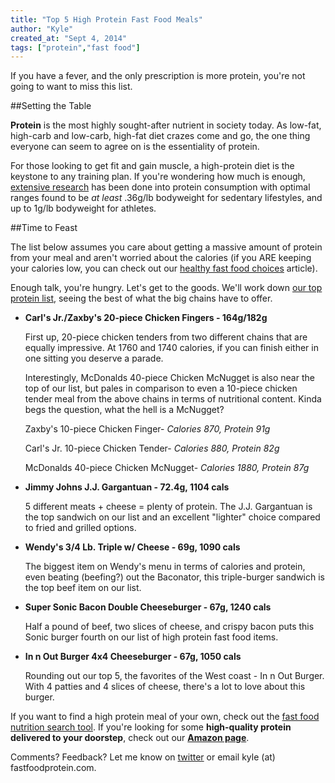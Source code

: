 ```yaml
---
title: "Top 5 High Protein Fast Food Meals"
author: "Kyle"
created_at: "Sept 4, 2014"
tags: ["protein","fast food"]
---
```


If you have a fever, and the only prescription is more protein, you're not going to want to miss this list.

<!--more-->

##Setting the Table

**Protein** is the most highly sought-after nutrient in society today. As low-fat, high-carb and low-carb, high-fat diet crazes come and go, the one thing everyone can seem to agree on is the essentiality of protein. 

For those looking to get fit and gain muscle, a high-protein diet is the keystone to any training plan. If you're wondering how much is enough, <a href="http://examine.com/faq/how-much-protein-do-i-need-every-day.html" target="_blank">extensive research</a> has been done into protein consumption with optimal ranges found to be *at least* .36g/lb bodyweight for sedentary lifestyles, and up to 1g/lb bodyweight for athletes.

##Time to Feast

The list below assumes you care about getting a massive amount of protein from your meal and aren't worried about the calories (if you ARE keeping your calories low, you can check out our [healthy fast food choices](http://www.fastfoodprotein.com/blog/best-healthy-fast-food) article).

Enough talk, you're hungry. Let's get to the goods. We'll work down [our top protein list](http://fastfoodprotein.com/search?company_list%5Blist%5D%5B%5D=&food_name=&protein=&max_cals=&max_carbs=&max_fat=&search=Compare&sort=4), seeing the best of what the big chains have to offer.

* **Carl's Jr./Zaxby's 20-piece Chicken Fingers - 164g/182g**

	First up, 20-piece chicken tenders from two different chains that are equally impressive. At 1760 and 1740 calories, if you can finish either in one sitting you deserve a parade.
	
	Interestingly, McDonalds 40-piece Chicken McNugget is also near the top of our list, but pales in comparison to even a 10-piece chicken tender meal from the above chains in terms of nutritional content. Kinda begs the question, what the hell is a McNugget?
	
	Zaxby's 10-piece Chicken Finger- *Calories 870, Protein 91g*
	
	Carl's Jr. 10-piece Chicken Tender- *Calories 880, Protein 82g*
	
	McDonalds 40-piece Chicken McNugget- *Calories 1880, Protein 87g*

* **Jimmy Johns J.J. Gargantuan - 72.4g, 1104 cals**

	5 different meats + cheese = plenty of protein. The J.J. Gargantuan is the top sandwich on our list and an excellent "lighter" choice compared to fried and grilled options.
	
* **Wendy's 3/4 Lb. Triple w/ Cheese - 69g, 1090 cals**

	The biggest item on Wendy's menu in terms of calories and protein, even beating (beefing?) out the Baconator, this triple-burger sandwich is the top beef item on our list.

* **Super Sonic Bacon Double Cheeseburger - 67g, 1240 cals**

	Half a pound of beef, two slices of cheese, and crispy bacon puts this Sonic burger fourth on our list of high protein fast food items. 
	
* **In n Out Burger 4x4 Cheeseburger - 67g, 1050 cals**

	Rounding out our top 5, the favorites of the West coast - In n Out Burger. With 4 patties and 4 slices of cheese, there's a lot to love about this burger.
	
If you want to find a high protein meal of your own, check out the [fast food nutrition search tool](http://www.fastfoodprotein.com/search). If you're looking for some **high-quality protein delivered to your doorstep**, check out our **[Amazon page](http://www.fastfoodprotein.com/amazon)**.

Comments? Feedback? Let me know on [twitter](https://twitter.com/FastFoodProtein) or email kyle (at) fastfoodprotein.com. 